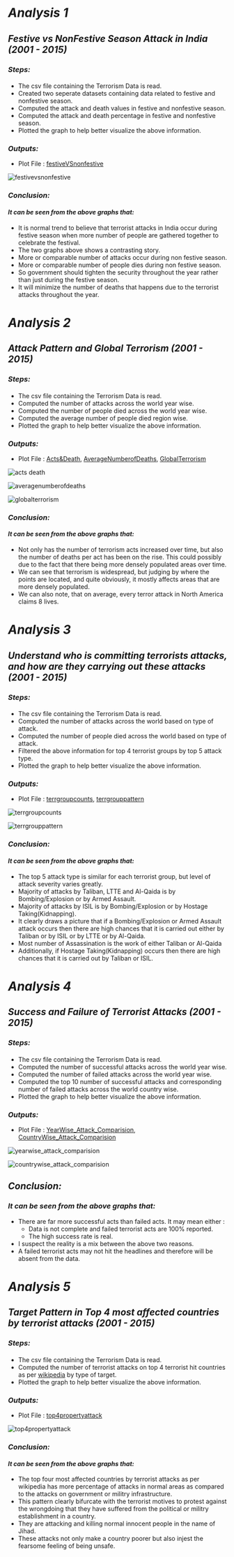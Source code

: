 # *Analysis 1*

## *Festive vs NonFestive Season Attack in India (2001 - 2015)*

### *Steps:*
####
- The csv file containing the Terrorism Data is read.
- Created two seperate datasets containing data related to festive and nonfestive season.
- Computed the attack and death values in festive and nonfestive season.
- Computed the attack and death percentage in festive and nonfestive season.
- Plotted the graph to help better visualize the above information.

### *Outputs:*
- Plot File : [festiveVSnonfestive](https://github.com/prashantvikramsingh/singh_prashant-vikram_spring2017/tree/master/final/analysis/ana_1/festiveVSnonfestive.png)

![festivevsnonfestive](https://cloud.githubusercontent.com/assets/25044859/25302634/7db0a796-2710-11e7-9282-f5bd855add50.png)

### *Conclusion:*
#### *It can be seen from the above graphs that:*
- It is normal trend to believe that terrorist attacks in India occur during festive season 
  when more number of people are gathered together to celebrate the festival.
- The two graphs above shows a contrasting story.
- More or comparable number of attacks occur during non festive season.
- More or comparable number of people dies during non festive season.
- So government should tighten the security throughout the year rather than just during 
  the festive season. 
- It will minimize the number of deaths that happens due to the terrorist attacks throughout the year.


# *Analysis 2*

## *Attack Pattern and Global Terrorism (2001 - 2015)*

### *Steps:*
####
- The csv file containing the Terrorism Data is read.
- Computed the number of attacks across the world year wise.
- Computed the number of people died across the world year wise.
- Computed the average number of people died region wise.
- Plotted the graph to help better visualize the above information.

### *Outputs:*
- Plot File : [Acts&Death](https://github.com/prashantvikramsingh/singh_prashant-vikram_spring2017/tree/master/final/analysis/ana_2/Acts&Death.png), [AverageNumberofDeaths](https://github.com/prashantvikramsingh/singh_prashant-vikram_spring2017/tree/master/final/analysis/ana_2/AverageNumberofDeaths.png), [GlobalTerrorism](https://github.com/prashantvikramsingh/singh_prashant-vikram_spring2017/tree/master/final/analysis/ana_2/GlobalTerrorism.png)

![acts death](https://cloud.githubusercontent.com/assets/25044859/25302636/8f128a4a-2710-11e7-835a-ec18f00a785a.png)

![averagenumberofdeaths](https://cloud.githubusercontent.com/assets/25044859/25302638/8f14d25a-2710-11e7-8fd0-2ee8be580e83.png)

![globalterrorism](https://cloud.githubusercontent.com/assets/25044859/25302637/8f14a942-2710-11e7-863e-96bbf7470945.png)

### *Conclusion:*
#### *It can be seen from the above graphs that:*
- Not only has the number of terrorism acts increased over time, but also the number of 
  deaths per act has been on the rise. This could possibly due to the fact that there 
  being more densely populated areas over time.
- We can see that terrorism is widespread, but judging by where the points are located, 
  and quite obviously, it mostly affects areas that are more densely populated.
- We can also note, that on average, every terror attack in North America claims 8 lives.


# *Analysis 3*

## *Understand who is committing terrorists attacks, and how are they carrying out these attacks (2001 - 2015)*

### *Steps:*
####
- The csv file containing the Terrorism Data is read.
- Computed the number of attacks across the world based on type of attack.
- Computed the number of people died across the world based on type of attack.
- Filtered the above information for top 4 terrorist groups by top 5 attack type.
- Plotted the graph to help better visualize the above information.

### *Outputs:*
- Plot File : [terrgroupcounts](https://github.com/prashantvikramsingh/singh_prashant-vikram_spring2017/tree/master/final/analysis/ana_3/terrgroupcounts.png), [terrgrouppattern](https://github.com/prashantvikramsingh/singh_prashant-vikram_spring2017/tree/master/final/analysis/ana_3/terrgrouppattern.png)

![terrgroupcounts](https://cloud.githubusercontent.com/assets/25044859/25302643/a6634cca-2710-11e7-96e6-5919c1f74603.png)

![terrgrouppattern](https://cloud.githubusercontent.com/assets/25044859/25302642/a6618700-2710-11e7-8954-87bb2f76783f.png)

### *Conclusion:*
#### *It can be seen from the above graphs that:*
- The top 5 attack type is similar for each terrorist group, but level of attack severity varies greatly.
- Majority of attacks by Taliban, LTTE and Al-Qaida is by Bombing/Explosion or by Armed Assault. 
- Majority of attacks by ISIL is by Bombing/Explosion or by Hostage Taking(Kidnapping).
- It clearly draws a picture that if a Bombing/Explosion or Armed Assault attack occurs then there are 
  high chances that it is carried out either by Taliban or by ISIL or by LTTE or by Al-Qaida.
- Most number of Assassination is the work of either Taliban or Al-Qaida
- Additionally, if Hostage Taking(Kidnapping) occurs then there are high chances that it is carried out by
  Taliban or ISIL.
  
  
# *Analysis 4*

## *Success and Failure of Terrorist Attacks (2001 - 2015)*

### *Steps:*
####
- The csv file containing the Terrorism Data is read.
- Computed the number of successful attacks across the world year wise.
- Computed the number of failed attacks across the world year wise.
- Computed the top 10 number of successful attacks and corresponding number of 
  failed attacks across the world country wise.
- Plotted the graph to help better visualize the above information.

### *Outputs:*
- Plot File : [YearWise_Attack_Comparision](https://github.com/prashantvikramsingh/singh_prashant-vikram_spring2017/tree/master/final/analysis/ana_4/YearWise_Attack_Comparision.png), [CountryWise_Attack_Comparision](https://github.com/prashantvikramsingh/singh_prashant-vikram_spring2017/tree/master/final/analysis/ana_4/CountryWise_Attack_Comparision.png)

![yearwise_attack_comparision](https://cloud.githubusercontent.com/assets/25044859/25302646/bdcbb5f0-2710-11e7-8e1d-329ef84029b1.png)

![countrywise_attack_comparision](https://cloud.githubusercontent.com/assets/25044859/25302650/cc675aec-2710-11e7-91f8-80a90a71929b.png)

## *Conclusion:*
### *It can be seen from the above graphs that:*
- There are far more successful acts than failed acts. It may mean either :
   - Data is not complete and failed terrorist acts are 100% reported.
   - The high success rate is real.
- I suspect the reality is a mix between the above two reasons. 
- A failed terrorist acts may not hit the headlines and therefore will be absent from the data.


# *Analysis 5*

## *Target Pattern in Top 4 most affected countries by terrorist attacks (2001 - 2015)*

### *Steps:*
####
- The csv file containing the Terrorism Data is read.
- Computed the number of terrorist attacks on top 4 terrorist hit countries as per 
  [wikipedia](https://en.wikipedia.org/wiki/Global_Terrorism_Index) by type of target.
- Plotted the graph to help better visualize the above information.

### *Outputs:*
- Plot File : [top4propertyattack](https://github.com/prashantvikramsingh/singh_prashant-vikram_spring2017/tree/master/final/analysis/ana_5/top4propertyattack.png)

![top4propertyattack](https://cloud.githubusercontent.com/assets/25044859/25302652/de9ad59a-2710-11e7-93b6-148b120529da.png)

### *Conclusion:*
#### *It can be seen from the above graphs that:*
- The top four most affected countries by terrorist attacks as per wikipedia has more percentage of attacks in 
  normal areas as compared to the attacks on government or militry infrastructure.
- This pattern clearly bifurcate with the terrorist motives to protest against the wrongdoing that 
  they have suffered from the political or militry establishment in a country.
- They are attacking and killing normal innocent people in the name of Jihad.
- These attacks not only make a country poorer but also injest the fearsome feeling of being unsafe.

